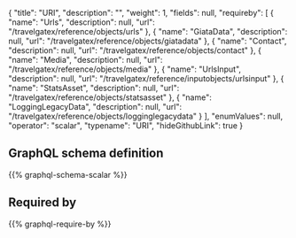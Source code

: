 {
  "title": "URI",
  "description": "",
  "weight": 1,
  "fields": null,
  "requireby": [
    {
      "name": "Urls",
      "description": null,
      "url": "/travelgatex/reference/objects/urls"
    },
    {
      "name": "GiataData",
      "description": null,
      "url": "/travelgatex/reference/objects/giatadata"
    },
    {
      "name": "Contact",
      "description": null,
      "url": "/travelgatex/reference/objects/contact"
    },
    {
      "name": "Media",
      "description": null,
      "url": "/travelgatex/reference/objects/media"
    },
    {
      "name": "UrlsInput",
      "description": null,
      "url": "/travelgatex/reference/inputobjects/urlsinput"
    },
    {
      "name": "StatsAsset",
      "description": null,
      "url": "/travelgatex/reference/objects/statsasset"
    },
    {
      "name": "LoggingLegacyData",
      "description": null,
      "url": "/travelgatex/reference/objects/logginglegacydata"
    }
  ],
  "enumValues": null,
  "operator": "scalar",
  "typename": "URI",
  "hideGithubLink": true
}
## GraphQL schema definition

{{% graphql-schema-scalar %}}

## Required by

{{% graphql-require-by %}}
